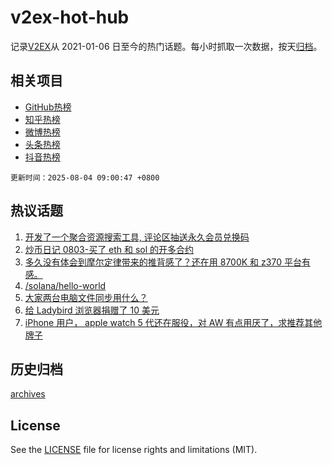 # v2ex-hot-hub

 记录[V2EX](https://www.v2ex.com/)从 2021-01-06 日至今的热门话题。每小时抓取一次数据，按天[归档](archives)。
 
 ## 相关项目

- [GitHub热榜](https://github.com/snaildev/github-hot-hub)
- [知乎热榜](https://github.com/snaildev/zhihu-hot-hub)
- [微博热榜](https://github.com/snaildev/weibo-hot-hub)
- [头条热榜](https://github.com/snaildev/toutiao-hot-hub)
- [抖音热榜](https://github.com/snaildev/douyin-hot-hub)


 `更新时间：2025-08-04 09:00:47 +0800`

## 热议话题

1. [开发了一个聚合资源搜索工具, 评论区抽送永久会员兑换码](https://www.v2ex.com/t/1149556)
1. [炒币日记 0803-买了 eth 和 sol 的开多合约](https://www.v2ex.com/t/1149544)
1. [多久没有体会到摩尔定律带来的推背感了？还在用 8700K 和 z370 平台有感。](https://www.v2ex.com/t/1149573)
1. [/solana/hello-world](https://www.v2ex.com/t/1149587)
1. [大家两台电脑文件同步用什么？](https://www.v2ex.com/t/1149599)
1. [给 Ladybird 浏览器捐赠了 10 美元](https://www.v2ex.com/t/1149550)
1. [iPhone 用户， apple watch 5 代还在服役，对 AW 有点用厌了，求推荐其他牌子](https://www.v2ex.com/t/1149572)

## 历史归档

[archives](archives)

## License

See the [LICENSE](LICENSE) file for license rights and limitations (MIT).
